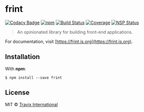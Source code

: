# frint


[![Codacy Badge](https://api.codacy.com/project/badge/Grade/25393e811f0b4d6184ccff5381a0d2a6)](https://www.codacy.com/app/rmachado/frint?utm_source=github.com&amp;utm_medium=referral&amp;utm_content=Travix-International/frint&amp;utm_campaign=badger)
[![npm](https://img.shields.io/npm/v/frint.svg)](https://www.npmjs.com/package/frint) [![Build Status](https://img.shields.io/travis/Travix-International/frint/master.svg)](http://travis-ci.org/Travix-International/frint) [![Coverage](https://img.shields.io/coveralls/Travix-International/frint.svg)](https://coveralls.io/github/Travix-International/frint) [![NSP Status](https://nodesecurity.io/orgs/travix-international-bv/projects/2c3431f8-ed10-4ef2-8edb-4873c656497c/badge)](https://nodesecurity.io/orgs/travix-international-bv/projects/2c3431f8-ed10-4ef2-8edb-4873c656497c)

> An opinionated library for building front-end applications.

For documentation, visit [https://frint.js.org](https://frint.js.org).

## Installation

With **npm**:

```
$ npm install --save frint
```

## License

MIT © [Travix International](http://travix.com)
